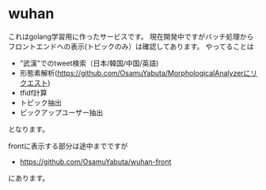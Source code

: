 # wuhan

これはgolang学習用に作ったサービスです。
現在開発中ですがバッチ処理からフロントエンドへの表示(トピックのみ）は確認してあります。
やってることは

- ”武漢"でのtweet検索（日本/韓国/中国/英語)
- 形態素解析(https://github.com/OsamuYabuta/MorphologicalAnalyzerにリクエスト)
- tfidf計算
- トピック抽出
- ピックアップユーザー抽出

となります。

frontに表示する部分は途中までですが

- https://github.com/OsamuYabuta/wuhan-front

にあります。

